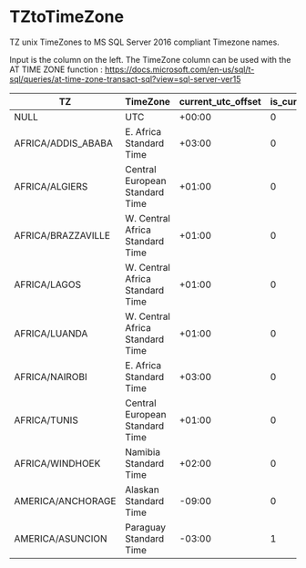 # TZtoTimeZone
TZ unix TimeZones to MS SQL Server 2016 compliant Timezone names.

Input is the column on the left.
The TimeZone column can be used with the AT TIME ZONE function :
https://docs.microsoft.com/en-us/sql/t-sql/queries/at-time-zone-transact-sql?view=sql-server-ver15


| TZ | TimeZone	| current_utc_offset | is_currently_dst |
| ------------------------ | ------------------------------------ | --------------------------- | ------------------- |
| NULL |                   UTC	|                                   +00:00	 |             0 |
| AFRICA/ADDIS_ABABA |	   E. Africa Standard Time	 |              +03:00	 |             0 |
| AFRICA/ALGIERS	|        Central European Standard Time	|         +01:00	   |           0 |
| AFRICA/BRAZZAVILLE	|    W. Central Africa Standard Time	|       +01:00	  |            0 |
| AFRICA/LAGOS	 |         W. Central Africa Standard Time	|       +01:00	  |            0 |
| AFRICA/LUANDA	 |         W. Central Africa Standard Time	|       +01:00	  |            0 |
| AFRICA/NAIROBI	|        E. Africa Standard Time	  |             +03:00	  |            0 |
| AFRICA/TUNIS	|          Central European Standard Time	 |        +01:00	   |           0 |
| AFRICA/WINDHOEK	|        Namibia Standard Time	|                 +02:00	|              0 |
| AMERICA/ANCHORAGE	|      Alaskan Standard Time	 |                -09:00	 |             0 |
| AMERICA/ASUNCION |	     Paraguay Standard Time |	                -03:00 |               1 |

